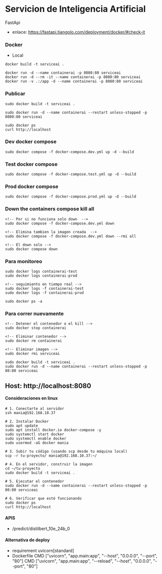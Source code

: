 # Servicion de Inteligencia Artificial

FastApi

- enlace: https://fastapi.tiangolo.com/deployment/docker/#check-it

### Docker
- Local
```
docker build -t serviceai .

docker run -d --name containerai -p 8080:80 serviceai
docker run -d --rm -it --name containerai -p 8080:80 serviceai
docker run -v .:/app -d --name containerai -p 8080:80 serviceai
```


### Publicar
```
sudo docker build -t serviceai .

sudo docker run -d --name containerai --restart unless-stopped -p 8080:80 serviceai

sudo docker ps
curl http://localhost
```


### Dev docker compose
```
sudo docker compose -f docker-compose.dev.yml up -d --build
```

### Test docker compose
```
sudo docker compose -f docker-compose.test.yml up -d --build
```

### Prod docker compose
```
sudo docker compose -f docker-compose.prod.yml up -d --build
```

### Down the containers compose kill all
```
<!-- Por si no funciona solo down  -->
sudo docker compose -f docker-compose.dev.yml down 

<!-- Elimina tambien la imagen creada  -->
sudo docker compose -f docker-compose.dev.yml down --rmi all 

<!-- El down solo -->
sudo docker compose down
```


### Para monitoreo
```
sudo docker logs containerai-test
sudo docker logs containerai-prod

<!-- seguimiento en tiempo real -->
sudo docker logs -f containerai-test  
sudo docker logs -f containerai-prod  

sudo docker ps -a
```


### Para correr nuevamente
```
<!-- Detener el contenedor o el kill -->
sudo docker stop containerai

<!-- Eliminar contenedor -->
sudo docker rm containerai

<!-- Eliminar imagen -->
sudo docker rmi serviceai 

sudo docker build -t serviceai .
sudo docker run -d --name containerai --restart unless-stopped -p 80:80 serviceai
```

## Host: http://localhost:8080

#### Consideraciones en linux
```
# 1. Conectarte al servidor
ssh mania@192.168.10.37

# 2. Instalar Docker
sudo apt update
sudo apt install docker.io docker-compose -y
sudo systemctl start docker
sudo systemctl enable docker
sudo usermod -aG docker mania

# 3. Subir tu código (usando scp desde tu máquina local)
scp -r tu-proyecto/ mania@192.168.10.37:~/

# 4. En el servidor, construir la imagen
cd ~/tu-proyecto
sudo docker build -t serviceai .

# 5. Ejecutar el contenedor
sudo docker run -d --name containerai --restart unless-stopped -p 80:80 serviceai

# 6. Verificar que esté funcionando
sudo docker ps
curl http://localhost
```


#### APIS
- /predict/distilbert_10e_24b_0


#### Alternativa de deploy
- requirement
    uvicorn[standard]
- Dockerfile
    CMD ["uvicorn", "app.main:app", "--host", "0.0.0.0", "--port", "80"] 
    CMD ["uvicorn", "app.main:app", "--reload", "--host", "0.0.0.0", "--port", "80"] 
